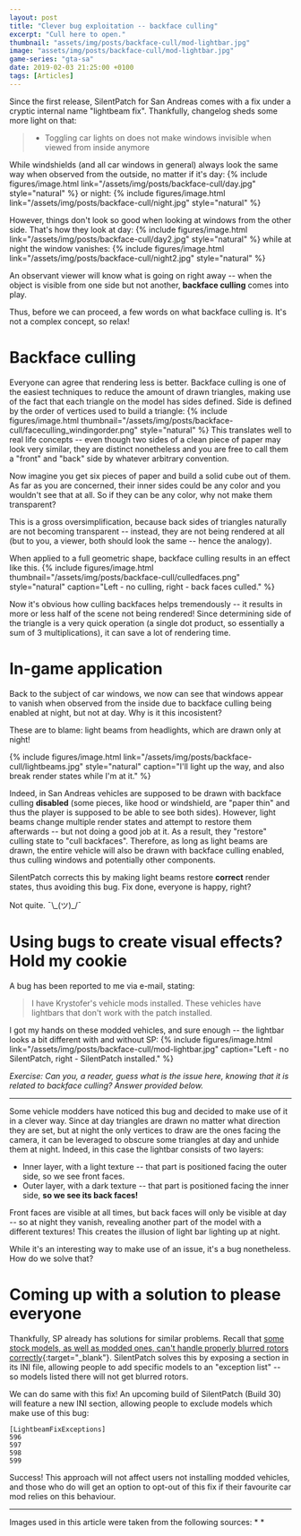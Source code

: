 ```yaml
---
layout: post
title: "Clever bug exploitation -- backface culling"
excerpt: "Cull here to open."
thumbnail: "assets/img/posts/backface-cull/mod-lightbar.jpg"
image: "assets/img/posts/backface-cull/mod-lightbar.jpg"
game-series: "gta-sa"
date: 2019-02-03 21:25:00 +0100
tags: [Articles]
---
```


Since the first release, SilentPatch for San Andreas comes with a fix under a cryptic internal name "lightbeam fix".
Thankfully, changelog sheds some more light on that:
> * Toggling car lights on does not make windows invisible when viewed from inside anymore

While windshields (and all car windows in general) always look the same way when observed from the outside, no matter if it's day:
{% include figures/image.html link="/assets/img/posts/backface-cull/day.jpg" style="natural" %}
or night:
{% include figures/image.html link="/assets/img/posts/backface-cull/night.jpg" style="natural" %}

However, things don't look so good when looking at windows from the other side. That's how they look at day:
{% include figures/image.html link="/assets/img/posts/backface-cull/day2.jpg" style="natural" %}
while at night the window vanishes:
{% include figures/image.html link="/assets/img/posts/backface-cull/night2.jpg" style="natural" %}

An observant viewer will know what is going on right away -- when the object is visible from one side but not another,
**backface culling** comes into play.

Thus, before we can proceed, a few words on what backface culling is.
It's not a complex concept, so relax!

# Backface culling

Everyone can agree that rendering less is better. Backface culling is one of the easiest techniques to reduce the amount of drawn triangles,
making use of the fact that each triangle on the model has sides defined. Side is defined by the order of vertices used to build a triangle:
{% include figures/image.html thumbnail="/assets/img/posts/backface-cull/faceculling_windingorder.png" style="natural" %}
This translates well to real life concepts -- even though two sides of a clean piece of paper may look very similar,
they are distinct nonetheless and you are free to call them a "front" and "back" side by whatever arbitrary convention.

Now imagine you get six pieces of paper and build a solid cube out of them. As far as you are concerned, their inner sides could be any color
and you wouldn't see that at all. So if they can be any color, why not make them transparent?

This is a gross oversimplification, because back sides of triangles naturally are not becoming transparent -- instead, they are not being rendered at all
(but to you, a viewer, both should look the same -- hence the analogy).

When applied to a full geometric shape, backface culling results in an effect like this.
{% include figures/image.html thumbnail="/assets/img/posts/backface-cull/culledfaces.png" style="natural" caption="Left - no culling, right - back faces culled." %}

Now it's obvious how culling backfaces helps tremendously -- it results in more or less half of the scene not being rendered!
Since determining side of the triangle is a very quick operation (a single dot product, so essentially a sum of 3 multiplications),
it can save a lot of rendering time.

# In-game application

Back to the subject of car windows, we now can see that windows appear to vanish when observed from the inside due to backface
culling being enabled at night, but not at day. Why is it this incosistent?

These are to blame: light beams from headlights, which are drawn only at night!

{% include figures/image.html link="/assets/img/posts/backface-cull/lightbeams.jpg" style="natural" caption="I'll light up the way, and also break render states while I'm at it." %}

Indeed, in San Andreas vehicles are supposed to be drawn with backface culling **disabled**
(some pieces, like hood or windshield, are "paper thin" and thus the player is supposed to be able to see both sides).
However, light beams change multiple render states and attempt to restore them afterwards -- but not doing a good job at it.
As a result, they "restore" culling state to "cull backfaces". Therefore, as long as light beams are drawn, the entire vehicle
will also be drawn with backface culling enabled, thus culling windows and potentially other components.

SilentPatch corrects this by making light beams restore **correct** render states, thus avoiding this bug.
Fix done, everyone is happy, right?

Not quite. ¯\\\_(ツ)\_/¯

# Using bugs to create visual effects? Hold my cookie

A bug has been reported to me via e-mail, stating:
> I have Krystofer's vehicle mods installed. These vehicles have lightbars that don't work with the patch installed.

I got my hands on these modded vehicles, and sure enough -- the lightbar looks a bit different with and without SP:
{% include figures/image.html link="/assets/img/posts/backface-cull/mod-lightbar.jpg" caption="Left - no SilentPatch, right - SilentPatch installed." %}

*Exercise: Can you, a reader, guess what is the issue here, knowing that it is related to backface culling? Answer provided below.*

***

Some vehicle modders have noticed this bug and decided to make use of it in a clever way.
Since at day triangles are drawn no matter what direction they are set, but at night the only vertices
to draw are the ones facing the camera, it can be leveraged to obscure some triangles at day
and unhide them at night. Indeed, in this case the lightbar consists of two layers:
* Inner layer, with a light texture -- that part is positioned facing the outer side, so we see front faces.
* Outer layer, with a dark texture -- that part is positioned facing the inner side, **so we see its back faces!**

Front faces are visible at all times, but back faces will only be visible at day -- so at night they vanish,
revealing another part of the model with a different textures! This creates the illusion of light bar lighting up
at night.

While it's an interesting way to make use of an issue, it's a bug nonetheless. How do we solve that?

# Coming up with a solution to please everyone

Thankfully, SP already has solutions for similar problems.
Recall that [some stock models, as well as modded ones, can't handle properly blurred rotors correctly](https://gtaforums.com/topic/669045-silentpatch/?do=findComment&comment=1065600171){:target="_blank"}.
SilentPatch solves this by exposing a section in its INI file, allowing people to add specific models to an "exception list" -- so models listed there will not get blurred rotors.

We can do same with this fix! An upcoming build of SilentPatch (Build 30) will feature a new INI section, allowing people to exclude models which make use of this bug:
```
[LightbeamFixExceptions]
596
597
598
599
```

Success! This approach will not affect users not installing modded vehicles, and those who do will get an option to opt-out of this fix if their favourite car mod relies on this behaviour.

***

<div class="sidenote" markdown="1">
Images used in this article were taken from the following sources:
* <http://glasnost.itcarlow.ie/~powerk/GeneralGraphicsNotes/HSR/backfaceculling.html>
* <https://learnopengl.com/Advanced-OpenGL/Face-culling>
</div>
